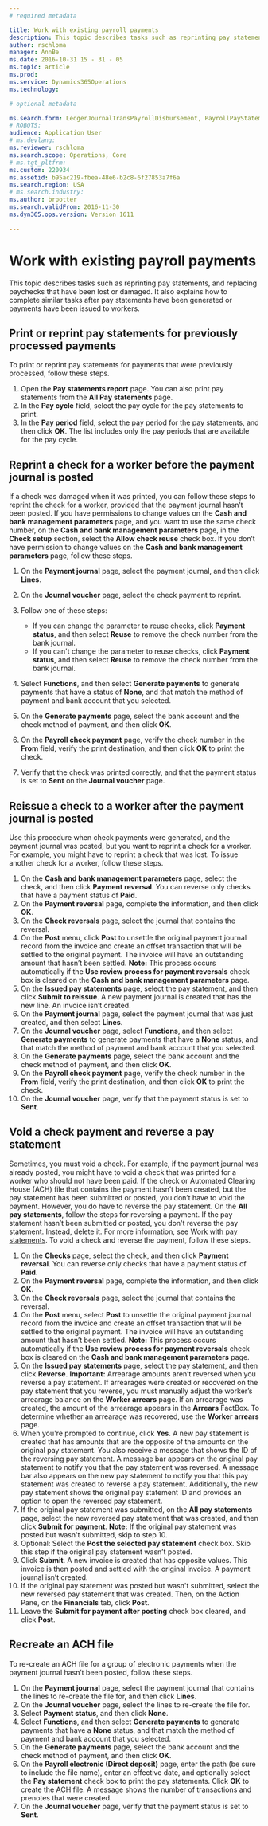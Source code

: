 ```yaml
---
# required metadata

title: Work with existing payroll payments
description: This topic describes tasks such as reprinting pay statements, and replacing paychecks that have been lost or damaged. It also explains how to complete similar tasks after pay statements have been generated or payments have been issued to workers.
author: rschloma
manager: AnnBe
ms.date: 2016-10-31 15 - 31 - 05
ms.topic: article
ms.prod: 
ms.service: Dynamics365Operations
ms.technology: 

# optional metadata

ms.search.form: LedgerJournalTransPayrollDisbursement, PayrollPayStatement
# ROBOTS: 
audience: Application User
# ms.devlang: 
ms.reviewer: rschloma
ms.search.scope: Operations, Core
# ms.tgt_pltfrm: 
ms.custom: 220934
ms.assetid: b95ac219-fbea-48e6-b2c8-6f27853a7f6a
ms.search.region: USA
# ms.search.industry: 
ms.author: brpotter
ms.search.validFrom: 2016-11-30
ms.dyn365.ops.version: Version 1611

---
```


# Work with existing payroll payments

This topic describes tasks such as reprinting pay statements, and replacing paychecks that have been lost or damaged. It also explains how to complete similar tasks after pay statements have been generated or payments have been issued to workers.

Print or reprint pay statements for previously processed payments
-----------------------------------------------------------------

To print or reprint pay statements for payments that were previously processed, follow these steps.

1.  Open the **Pay statements report** page. You can also print pay statements from the **All Pay statements** page.
2.  In the **Pay cycle** field, select the pay cycle for the pay statements to print.
3.  In the **Pay period** field, select the pay period for the pay statements, and then click **OK**. The list includes only the pay periods that are available for the pay cycle.

## Reprint a check for a worker before the payment journal is posted
If a check was damaged when it was printed, you can follow these steps to reprint the check for a worker, provided that the payment journal hasn’t been posted. If you have permissions to change values on the **Cash and bank management parameters** page, and you want to use the same check number, on the **Cash and bank management parameters** page, in the **Check setup** section, select the **Allow check reuse** check box. If you don’t have permission to change values on the **Cash and bank management parameters** page, follow these steps.

1.  On the **Payment journal** page, select the payment journal, and then click **Lines**.
2.  On the **Journal voucher** page, select the check payment to reprint.
3.  Follow one of these steps:
    -   If you can change the parameter to reuse checks, click **Payment status**, and then select **Reuse** to remove the check number from the bank journal.
    -   If you can't change the parameter to reuse checks, click **Payment status**, and then select **Reuse** to remove the check number from the bank journal.

4.  Select **Functions**, and then select **Generate payments** to generate payments that have a status of **None**, and that match the method of payment and bank account that you selected.
5.  On the **Generate payments** page, select the bank account and the check method of payment, and then click **OK**.
6.  On the **Payroll check payment** page, verify the check number in the **From** field, verify the print destination, and then click **OK** to print the check.
7.  Verify that the check was printed correctly, and that the payment status is set to **Sent** on the **Journal voucher** page.

## Reissue a check to a worker after the payment journal is posted
Use this procedure when check payments were generated, and the payment journal was posted, but you want to reprint a check for a worker. For example, you might have to reprint a check that was lost. To issue another check for a worker, follow these steps.

1.  On the **Cash and bank management parameters** page, select the check, and then click **Payment reversal**. You can reverse only checks that have a payment status of **Paid**.
2.  On the **Payment reversal** page, complete the information, and then click **OK**.
3.  On the **Check reversals** page, select the journal that contains the reversal.
4.  On the **Post** menu, click **Post** to unsettle the original payment journal record from the invoice and create an offset transaction that will be settled to the original payment. The invoice will have an outstanding amount that hasn’t been settled. **Note:** This process occurs automatically if the **Use review process for payment reversals** check box is cleared on the **Cash and bank management parameters** page.
5.  On the **Issued pay statements** page, select the pay statement, and then click **Submit to reissue**. A new payment journal is created that has the new line. An invoice isn’t created.
6.  On the **Payment journal** page, select the payment journal that was just created, and then select **Lines**.
7.  On the **Journal voucher** page, select **Functions**, and then select **Generate payments** to generate payments that have a **None** status, and that match the method of payment and bank account that you selected.
8.  On the **Generate payments** page, select the bank account and the check method of payment, and then click **OK**.
9.  On the **Payroll check payment** page, verify the check number in the **From** field, verify the print destination, and then click **OK** to print the check.
10. On the **Journal voucher** page, verify that the payment status is set to **Sent**.

## Void a check payment and reverse a pay statement
Sometimes, you must void a check. For example, if the payment journal was already posted, you might have to void a check that was printed for a worker who should not have been paid. If the check or Automated Clearing House (ACH) file that contains the payment hasn’t been created, but the pay statement has been submitted or posted, you don’t have to void the payment. However, you do have to reverse the pay statement. On the **All pay statements**, follow the steps for reversing a payment. If the pay statement hasn’t been submitted or posted, you don't reverse the pay statement. Instead, delete it. For more information, see [Work with pay statements](pay-statements.md). To void a check and reverse the payment, follow these steps.

1.  On the **Checks** page, select the check, and then click **Payment reversal**. You can reverse only checks that have a payment status of **Paid**.
2.  On the **Payment reversal** page, complete the information, and then click **OK**.
3.  On the **Check reversals** page, select the journal that contains the reversal.
4.  On the **Post** menu, select **Post** to unsettle the original payment journal record from the invoice and create an offset transaction that will be settled to the original payment. The invoice will have an outstanding amount that hasn’t been settled. **Note:** This process occurs automatically if the **Use review process for payment reversals** check box is cleared on the **Cash and bank management parameters** page.
5.  On the **Issued pay statements** page, select the pay statement, and then click **Reverse**. **Important:** Arrearage amounts aren’t reversed when you reverse a pay statement. If arrearages were created or recovered on the pay statement that you reverse, you must manually adjust the worker’s arrearage balance on the **Worker arrears** page. If an arrearage was created, the amount of the arrearage appears in the **Arrears** FactBox. To determine whether an arrearage was recovered, use the **Worker arrears** page.
6.  When you're prompted to continue, click **Yes**. A new pay statement is created that has amounts that are the opposite of the amounts on the original pay statement. You also receive a message that shows the ID of the reversing pay statement. A message bar appears on the original pay statement to notify you that the pay statement was reversed. A message bar also appears on the new pay statement to notify you that this pay statement was created to reverse a pay statement. Additionally, the new pay statement shows the original pay statement ID and provides an option to open the reversed pay statement.
7.  If the original pay statement was submitted, on the **All pay statements** page, select the new reversed pay statement that was created, and then click **Submit for payment**. **Note:** If the original pay statement was posted but wasn't submitted, skip to step 10.
8.  Optional: Select the **Post the selected pay statement** check box. Skip this step if the original pay statement wasn’t posted.
9.  Click **Submit**. A new invoice is created that has opposite values. This invoice is then posted and settled with the original invoice. A payment journal isn’t created.
10. If the original pay statement was posted but wasn't submitted, select the new reversed pay statement that was created. Then, on the Action Pane, on the **Financials** tab, click **Post**.
11. Leave the **Submit for payment after posting** check box cleared, and click **Post**.

## Recreate an ACH file
To re-create an ACH file for a group of electronic payments when the payment journal hasn’t been posted, follow these steps.

1.  On the **Payment journal** page, select the payment journal that contains the lines to re-create the file for, and then click **Lines**.
2.  On the **Journal voucher** page, select the lines to re-create the file for.
3.  Select **Payment status**, and then click **None**.
4.  Select **Functions**, and then select **Generate payments** to generate payments that have a **None** status, and that match the method of payment and bank account that you selected.
5.  On the **Generate payments** page, select the bank account and the check method of payment, and then click **OK**.
6.  On the **Payroll electronic (Direct deposit)** page, enter the path (be sure to include the file name), enter an effective date, and optionally select the **Pay statement** check box to print the pay statements. Click **OK** to create the ACH file. A message shows the number of transactions and prenotes that were created.
7.  On the **Journal voucher** page, verify that the payment status is set to **Sent**.



